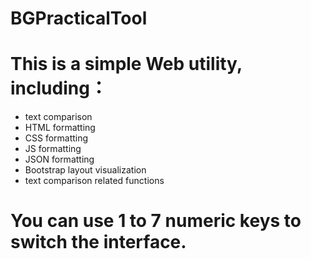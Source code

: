 # BGPracticalTool
# This is a simple Web utility, including：
  * text comparison
  * HTML formatting
  * CSS formatting
  * JS formatting
  * JSON formatting
  * Bootstrap layout visualization
  * text comparison related functions
  # You can use 1 to 7 numeric keys to switch the interface.

